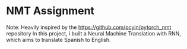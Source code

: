 # NMT Assignment
Note: Heavily inspired by the https://github.com/pcyin/pytorch_nmt repository
In this project, i built a Neural Machine Translation with RNN, which aims to translate Spanish to English.
